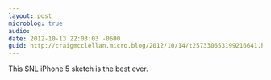 ```yaml
---
layout: post
microblog: true
audio: 
date: 2012-10-13 22:03:03 -0600
guid: http://craigmcclellan.micro.blog/2012/10/14/t257330653199216641.html
---
```

This SNL iPhone 5 sketch is the best ever.
